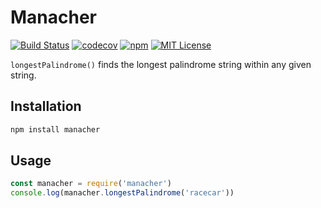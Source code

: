 # Manacher

[![Build Status](https://img.shields.io/travis/josephting/manacher/master.svg)](https://travis-ci.org/josephting/manacher) [![codecov](https://img.shields.io/codecov/c/github/josephting/manacher/master.svg)](https://codecov.io/gh/josephting/manacher) [![npm](https://img.shields.io/npm/v/manacher.svg)](https://www.npmjs.com/package/manacher) [![MIT License](https://img.shields.io/github/license/josephting/manacher.svg)](https://github.com/josephting/manacher/blob/master/LICENSE)

`longestPalindrome()` finds the longest palindrome string within any given string.

## Installation

```bash
npm install manacher
```

## Usage

```javascript
const manacher = require('manacher')
console.log(manacher.longestPalindrome('racecar'))
```

